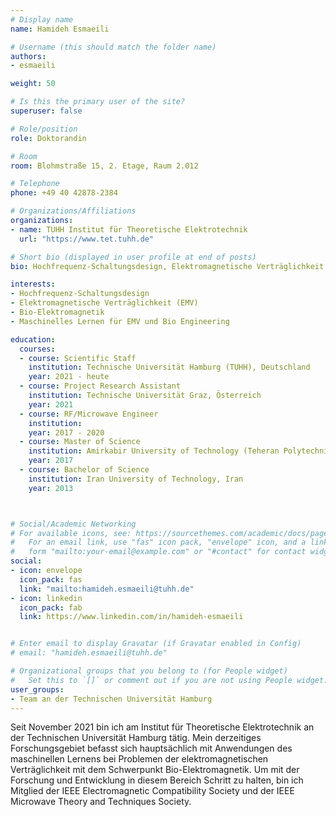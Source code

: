 ```yaml
---
# Display name
name: Hamideh Esmaeili

# Username (this should match the folder name)
authors:
- esmaeili

weight: 50

# Is this the primary user of the site?
superuser: false

# Role/position
role: Doktorandin

# Room
room: Blohmstraße 15, 2. Etage, Raum 2.012

# Telephone
phone: +49 40 42878-2384

# Organizations/Affiliations
organizations:
- name: TUHH Institut für Theoretische Elektrotechnik
  url: "https://www.tet.tuhh.de"

# Short bio (displayed in user profile at end of posts)
bio: Hochfrequenz-Schaltungsdesign, Elektromagnetische Verträglichkeit (EMV), Bio-Elektromagnetik, Maschinelles Lernen für EMV und Bio Engineering

interests:
- Hochfrequenz-Schaltungsdesign
- Elektromagnetische Verträglichkeit (EMV)
- Bio-Elektromagnetik
- Maschinelles Lernen für EMV und Bio Engineering

education:
  courses:
  - course: Scientific Staff
    institution: Technische Universität Hamburg (TUHH), Deutschland
    year: 2021 - heute
  - course: Project Research Assistant
    institution: Technische Universität Graz, Österreich
    year: 2021
  - course: RF/Microwave Engineer
    institution:
    year: 2017 - 2020
  - course: Master of Science
    institution: Amirkabir University of Technology (Teheran Polytechnic), Iran
    year: 2017
  - course: Bachelor of Science
    institution: Iran University of Technology, Iran
    year: 2013



# Social/Academic Networking
# For available icons, see: https://sourcethemes.com/academic/docs/page-builder/#icons
#   For an email link, use "fas" icon pack, "envelope" icon, and a link in the
#   form "mailto:your-email@example.com" or "#contact" for contact widget.
social:
- icon: envelope
  icon_pack: fas
  link: "mailto:hamideh.esmaeili@tuhh.de"
- icon: linkedin
  icon_pack: fab
  link: https://www.linkedin.com/in/hamideh-esmaeili


# Enter email to display Gravatar (if Gravatar enabled in Config)
# email: "hamideh.esmaeili@tuhh.de"

# Organizational groups that you belong to (for People widget)
#   Set this to `[]` or comment out if you are not using People widget.
user_groups:
- Team an der Technischen Universität Hamburg
---
```


Seit November 2021 bin ich am Institut für Theoretische Elektrotechnik an der Technischen Universität Hamburg tätig. Mein derzeitiges Forschungsgebiet befasst sich hauptsächlich mit Anwendungen des maschinellen Lernens bei Problemen der elektromagnetischen Verträglichkeit mit dem Schwerpunkt Bio-Elektromagnetik.
Um mit der Forschung und Entwicklung in diesem Bereich Schritt zu halten, bin ich Mitglied der IEEE Electromagnetic Compatibility Society und der IEEE Microwave Theory and Techniques Society.
